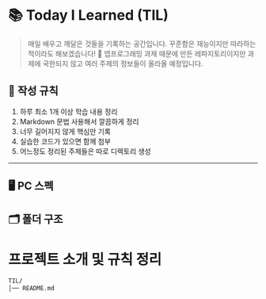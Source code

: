 # 📚 Today I Learned (TIL)
> 매일 배우고 깨달은 것들을 기록하는 공간입니다.
> 꾸준함은 재능이지만 따라하는 척이라도 해보겠습니다! 💪
> 앱프로그래밍 과제 때문에 만든 레파지토리이지만 과제에 국한되지 않고 여러 주제의 정보들이 올라올 예정입니다.

## 📌 작성 규칙
1. 하루 최소 1개 이상 학습 내용 정리
2. Markdown 문법 사용해서 깔끔하게 정리
3. 너무 길어지지 않게 핵심만 기록
4. 실습한 코드가 있으면 함께 첨부
5. 어느정도 정리된 주제들은 따로 디렉토리 생성
---
## 🖥️ PC 스펙


## 🗂️ 폴더 구조
# 프로젝트 소개 및 규칙 정리
```bash
TIL/
│── README.md         
